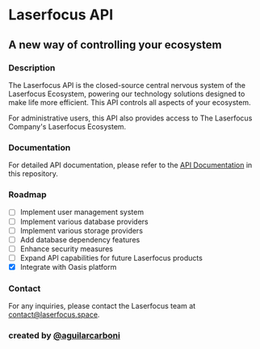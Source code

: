 # Laserfocus API
## A new way of controlling your ecosystem
### Description
The Laserfocus API is the closed-source central nervous system of the Laserfocus Ecosystem, powering our technology solutions designed to make life more efficient. This API controls all aspects of your ecosystem. 

For administrative users, this API also provides access to The Laserfocus Company's Laserfocus Ecosystem.

### Documentation
For detailed API documentation, please refer to the [API Documentation](./docs/README.md) in this repository.

### Roadmap
- [ ] Implement user management system
- [ ] Implement various database providers
- [ ] Implement various storage providers
- [ ] Add database dependency features
- [ ] Enhance security measures
- [ ] Expand API capabilities for future Laserfocus products
- [x] Integrate with Oasis platform

### Contact
For any inquiries, please contact the Laserfocus team at [contact@laserfocus.space](mailto:contact@laserfocus.space).

### created by [@aguilarcarboni](https://github.com/aguilarcarboni/)